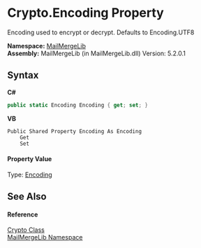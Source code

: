 # Crypto.Encoding Property 
 

Encoding used to encrypt or decrypt. Defaults to Encoding.UTF8

**Namespace:**&nbsp;<a href="31c6ebbe-d683-7561-7308-5a5ee1f76bf5">MailMergeLib</a><br />**Assembly:**&nbsp;MailMergeLib (in MailMergeLib.dll) Version: 5.2.0.1

## Syntax

**C#**<br />
``` C#
public static Encoding Encoding { get; set; }
```

**VB**<br />
``` VB
Public Shared Property Encoding As Encoding
	Get
	Set
```


#### Property Value
Type: <a href="http://msdn2.microsoft.com/en-us/library/86hf4sb8" target="_blank">Encoding</a>

## See Also


#### Reference
<a href="cad1c2eb-c007-1e7e-24c4-b418015580f7">Crypto Class</a><br /><a href="31c6ebbe-d683-7561-7308-5a5ee1f76bf5">MailMergeLib Namespace</a><br />